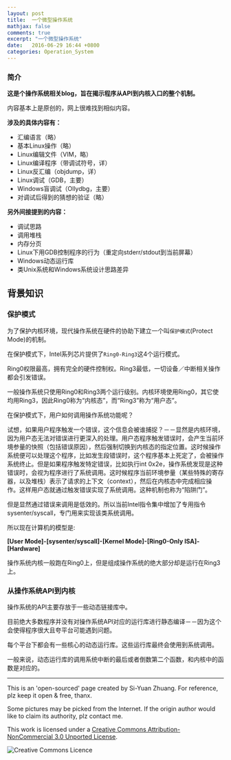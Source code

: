 ```yaml
---
layout: post
title:  一个微型操作系统
mathjax: false
comments: true
excerpt: "一个微型操作系统"
date:   2016-06-29 16:44 +0800
categories: Operation_System
---
```



### 简介

**这是个操作系统相关blog，旨在揭示程序从API到内核入口的整个机制。**

内容基本上是原创的，网上很难找到相似内容。

**涉及的具体内容有：**

* 汇编语言（略）
* 基本Linux操作（略）
* Linux编辑文件（VIM，略）
* Linux编译程序（带调试符号，详）
* Linux反汇编（objdump，详）
* Linux调试（GDB，主要）
* Windows盲调试（Ollydbg，主要）
* 对调试后得到的猜想的验证（略）

**另外间接提到的内容：**

* 调试思路
* 调用堆栈
* 内存分页
* Linux下用GDB控制程序的行为（重定向stderr/stdout到当前屏幕）
* Windows动态运行库
* 类Unix系统和Windows系统设计思路差异


## 背景知识

### 保护模式

为了保护内核环境，现代操作系统在硬件的协助下建立一个叫`保护模式`(Protect Mode)的机制。

在保护模式下，Intel系列芯片提供了`Ring0-Ring3`这4个运行模式。

Ring0权限最高，拥有完全的硬件控制权。Ring3最低，一切设备／中断相关操作都会引发错误。

一般操作系统只使用Ring0和Ring3两个运行级别。内核环境使用Ring0，其它使均用Ring3，因此Ring0称为“内核态”，而“Ring3”称为“用户态”。

在保护模式下，用户如何调用操作系统功能呢？

试想，如果用户程序触发一个错误，这个信息会被谁捕捉？－－显然是内核环境，因为用户态无法对错误进行更深入的处理。用户态程序触发错误时，会产生当前环境参量的快照（包括错误原因），然后强制切换到内核态的指定位置。这时候操作系统便可以处理这个程序，比如发生段错误时，这个程序基本上死定了，会被操作系统终止。但是如果程序触发特定错误，比如执行int 0x2e，操作系统发现是这种错误时，会视为程序进行了系统调用。这时候程序当前环境参量（某些特殊的寄存器，以及堆栈）表示了请求的上下文（context），然后在内核态中完成相应操作。这样用户态就通过触发错误实现了系统调用。这种机制也称为“陷阱门”。

但是显然通过错误来调用是低效的。所以当前Intel指令集中增加了专用指令sysenter/syscall，专门用来实现该类系统调用。

所以现在计算机的模型是:

**[User Mode]-[sysenter/syscall]-[Kernel Mode]-[Ring0-Only ISA]-[Hardware]**

操作系统内核一般跑在Ring0上，但是组成操作系统的绝大部分却是运行在Ring3上。

### 从操作系统API到内核

操作系统的API主要存放于一些动态链接库中。

目前绝大多数程序并没有对操作系统API对应的运行库进行静态编译－－因为这个会使得程序很大且夸平台可能遇到问题。

每个平台下都会有一些核心的动态运行库。这些运行库最终会使用到系统调用。

一般来说，动态运行库的调用系统中断的最后或者倒数第二个函数，和内核中的函数是对应的。

---

This is an 'open-sourced' page created by Si-Yuan Zhuang. For reference, plz keep it open & free, thanx.

Some pictures may be picked from the Internet. If the origin author would like to claim its authority, plz contact me.

This work is licensed under a [Creative Commons Attribution-NonCommercial 3.0 Unported License](http://creativecommons.org/licenses/by-nc/3.0/).

![Creative Commons Licence](https://i.creativecommons.org/l/by-nc/3.0/88x31.png)

